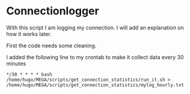 # Connectionlogger

With this script I am logging my connection.
I will add an explanation on how it works later.

First the code needs some cleaning.

I added the following line to my crontab to make it collect data every 30 minutes

    */30 * * * * bash /home/hugo/MEGA/scripts/get_connection_statistics/run_it.sh > /home/hugo/MEGA/scripts/get_connection_statistics/mylog_hourly.txt
